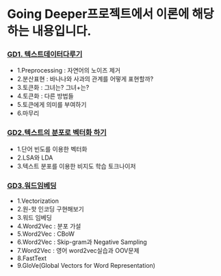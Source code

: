 # Going Deeper프로젝트에서 이론에 해당하는 내용입니다.
### [GD1. 텍스트데이터다루기](https://foul-beechnut-069.notion.site/GD1-fa2a962631b34a77b9e4bfdb006124f4)
  - 1.Preprocessing : 자연어의 노이즈 제거
  - 2.분산표현 : 바나나와 사과의 관계를 어떻게 표현할까?
  - 3.토큰화 : 그녀는? 그녀+는?  
  - 4.토큰화 : 다른 방법들
  - 5.토큰에게 의미를 부여하기
  - 6.마무리
### [GD2.텍스트의 분포로 벡터화 하기](https://foul-beechnut-069.notion.site/GD2-a8aec887008c4ff3b4129734662052ee)
  - 1.단어 빈도를 이용한 벡터화
  - 2.LSA와 LDA
  - 3.텍스트 분포를 이용한 비지도 학습 토크나이저
### [GD3.워드임베딩](https://foul-beechnut-069.notion.site/GD3-7f00360c6d84425cb08a736e2150ff9d)
  - 1.Vectorization
  - 2.원-핫 인코딩 구현해보기
  - 3.워드 임베딩
  - 4.Word2Vec : 분포 가설
  - 5.Word2Vec : CBoW
  - 6.Word2Vec : Skip-gram과 Negative Sampling
  - 7.Word2Vec : 영어 word2vec실습과 OOV문제
  - 8.FastText
  - 9.GloVe(Global Vectors for Word Representation)
